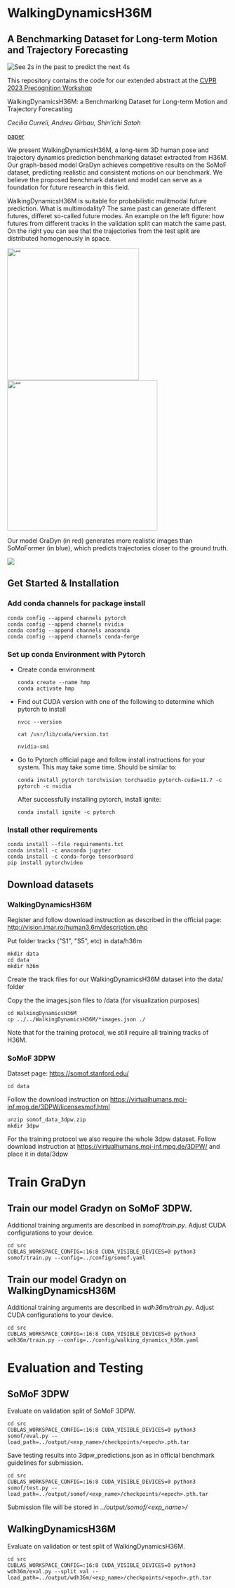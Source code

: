 # WalkingDynamicsH36M


## A Benchmarking Dataset for Long-term Motion and Trajectory Forecasting
![See 2s in the past to predict the next 4s](/WalkingDynamicsH36M/images/example_sequence.png) 

This repository contains the code for our extended abstract at the 
[CVPR 2023 Precognition Workshop](https://sites.google.com/view/ieeecvf-cvpr2023-precognition/ "CVPR 2023 Precognition Workshop")

WalkingDynamicsH36M: a Benchmarking Dataset for Long-term Motion and Trajectory Forecasting

*Cecilia Curreli, Andreu Girbau, Shin’ichi Satoh*

[paper](https://github.com/NII-Satoh-Lab/WalkingDynamicsH36M/tree/main/WalkingDynamicsH36M/WalkingDynamicsH36M/CVPR-WalkingDynamicsH36M.pdf)

We present WalkingDynamicsH36M, a long-term 3D human pose and trajectory dynamics prediction benchmarking dataset extracted from H36M. Our graph-based model GraDyn achieves competitive results on the SoMoF dataset, predicting realistic and consistent motions on our benchmark. We believe the proposed benchmark dataset and model can serve as a foundation for future research in this field.

WalkingDynamicsH36M is suitable for probabilistic mulitmodal future prediction. What is multimodality? The same past can generate different futures, differet so-called future modes. An example on the left figure: how futures from different tracks in the validation split can match the same past. On the right you can see that the trajectories from the test split are distributed homogenously in space. 

<img src="WalkingDynamicsH36M/images/wd36_multiple_futures.jpeg" alt= “” width="300"> <img src="WalkingDynamicsH36M/images/Trajectory_test_sequences_centered_t_in_frames.png" alt= “” width="342">

Our model GraDyn (in red) generates more realistic images than SoMoFormer (in blue), which predicts trajectories closer to the ground truth. 

![](/WalkingDynamicsH36M/images/gradyn_somoformer_outputs.gif) 


## Get Started & Installation

### Add conda channels for package install

```
conda config --append channels pytorch
conda config --append channels nvidia
conda config --append channels anaconda
conda config --append channels conda-forge
```

### Set up conda Environment with Pytorch

 - Create conda environment
    ```
    conda create --name hmp
    conda activate hmp
    ```
 - Find out CUDA version with one of the following to determine which pytorch to install

    `nvcc --version`

    `cat /usr/lib/cuda/version.txt`

    `nvidia-smi`
 - Go to Pytorch official page and follow install instructions for your system. This may take some time. Should be similar to:

    `conda install pytorch torchvision torchaudio pytorch-cuda=11.7 -c pytorch -c nvidia`

    After successfully installing pytorch, install ignite:

    `conda install ignite -c pytorch`

### Install other requirements

```
conda install --file requirements.txt
conda install -c anaconda jupyter
conda install -c conda-forge tensorboard
pip install pytorchvideo
```

## Download datasets

### WalkingDynamicsH36M

Register and follow download instruction as described in the official page:
http://vision.imar.ro/human3.6m/description.php

Put folder tracks ("S1", "S5", etc) in data/h36m
```
mkdir data
cd data
mkdir h36m
```

Create the track files for our WalkingDynamicsH36M dataset into the data/ folder

Copy the the images.json files to /data (for visualization purposes)
```
cd WalkingDynamicsH36M
cp ../../WalkingDynamicsH36M/*images.json ./
```
Note that for the training protocol, we still require all training tracks of H36M.




### SoMoF 3DPW 

Dataset page: https://somof.stanford.edu/
```
cd data
```
Follow the download instruction on https://virtualhumans.mpi-inf.mpg.de/3DPW/licensesmof.html 
```
unzip somof_data_3dpw.zip
mkdir 3dpw
```
For the training protocol we also require the whole 3dpw dataset. Follow download instruction at https://virtualhumans.mpi-inf.mpg.de/3DPW/ and place it in data/3dpw

# Train GraDyn

## Train our model Gradyn on SoMoF 3DPW. 

Additional training arguments are described in *somof/train.py*. Adjust CUDA configurations to your device. 
```
cd src
CUBLAS_WORKSPACE_CONFIG=:16:8 CUDA_VISIBLE_DEVICES=0 python3 somof/train.py --config=../config/somof.yaml 
```
## Train our model Gradyn on WalkingDynamicsH36M 

Additional training arguments are described in *wdh36m/train.py*. Adjust CUDA configurations to your device. 
```
cd src
CUBLAS_WORKSPACE_CONFIG=:16:8 CUDA_VISIBLE_DEVICES=0 python3 wdh36m/train.py --config=../config/walking_dynamics_h36m.yaml 
```
# Evaluation and Testing 

## SoMoF 3DPW

Evaluate on validation split of SoMoF 3DPW.

```
cd src
CUBLAS_WORKSPACE_CONFIG=:16:8 CUDA_VISIBLE_DEVICES=0 python3 somof/eval.py --load_path=../output/<exp_name>/checkpoints/<epoch>.pth.tar
```

Save testing results into 3dpw_predictions.json as in official benchmark guidelines for submission.

```
cd src
CUBLAS_WORKSPACE_CONFIG=:16:8 CUDA_VISIBLE_DEVICES=0 python3 somof/test.py --load_path=../output/somof/<exp_name>/checkpoints/<epoch>.pth.tar
```

Submission file will be stored in *../output/somof/<exp_name>/*

## WalkingDynamicsH36M

Evaluate on validation or test split of WalkingDynamicsH36M.

```
cd src
CUBLAS_WORKSPACE_CONFIG=:16:8 CUDA_VISIBLE_DEVICES=0 python3 wdh36m/eval.py --split val --load_path=../output/wdh36m/<exp_name>/checkpoints/<epoch>.pth.tar
```

